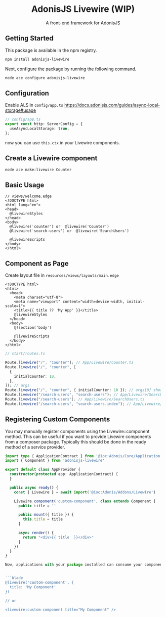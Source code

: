 <div align="center">
  <h1><b>AdonisJS Livewire (WIP)</b></h1>

  <p>A front-end framework for AdonisJS</p>
</div>

## Getting Started

This package is available in the npm registry.

```bash
npm install adonisjs-livewire
```

Next, configure the package by running the following command.

```bash
node ace configure adonisjs-livewire
```

## Configuration

Enable ALS in `config/app.ts` https://docs.adonisjs.com/guides/async-local-storage#usage

```ts
// config/app.ts
export const http: ServerConfig = {
  useAsyncLocalStorage: true,
};
```

now you can use `this.ctx` in your Livewire components.

## Create a Livewire component

```sh
node ace make:livewire Counter
```

## Basic Usage

```blade
// views/welcome.edge
<!DOCTYPE html>
<html lang="en">
<head>
  @livewireStyles
</head>
<body>
  @livewire('counter') or  @livewire('Counter')
  @livewire('search-users') or  @livewire('SearchUsers')

  @livewireScripts
</body>
</html>
```

## Component as Page

Create layout file in `resources/views/layouts/main.edge`

```blade
<!DOCTYPE html>
<html>
  <head>
    <meta charset="utf-8">
    <meta name="viewport" content="width=device-width, initial-scale=1">
    <title>{{ title ?? 'My App' }}</title>
    @livewireStyles
  </head>
  <body>
    @!section('body')

    @livewireScripts
  </body>
</html>
```

```ts
// start/routes.ts

Route.livewire("/", "Counter"); // App/Livewire/Counter.ts
Route.livewire("/", "counter", [
  {
    initialCounter: 10,
  },
]); // args
Route.livewire("/", "counter", { initialCounter: 10 }); // args[0] shorthand
Route.livewire("/search-users", "search-users"); // App/Livewire/SearchUsers.ts
Route.livewire("/search-users"); // App/Livewire/SearchUsers.ts
Route.livewire("/search-users", "search-users.index"); // App/Livewire/SearchUsers/Index.ts
```


## Registering Custom Components

You may manually register components using the Livewire::component method. This can be useful if you want to provide Livewire components from a composer package. Typically this should be done in the ready method of a service provider.

```ts
import type { ApplicationContract } from '@ioc:Adonis/Core/Application'
import { Component } from 'adonisjs-livewire'

export default class AppProvider {
  constructor(protected app: ApplicationContract) {
  }

  public async ready() {
    const { Livewire } = await import('@ioc:Adonis/Addons/Livewire')

    Livewire.component('custom-component', class extends Component {
      public title = ''

      public mount({ title }) {
        this.title = title
      }

      async render() {
        return "<div>{{ title  }}</div>"
      }
    })
  }
}

Now, applications with your package installed can consume your component in their views like so:


```blade
@livewire('custom-component', {
  title: 'My Component'
})

// or

<livewire:custom-component title="My Component" />
```